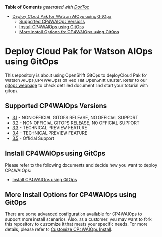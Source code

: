 <!-- START doctoc generated TOC please keep comment here to allow auto update -->
<!-- DON'T EDIT THIS SECTION, INSTEAD RE-RUN doctoc TO UPDATE -->
**Table of Contents**  *generated with [DocToc](https://github.com/thlorenz/doctoc)*

- [Deploy Cloud Pak for Watson AIOps using GitOps](#deploy-cloud-pak-for-watson-aiops-using-gitops)
  - [Supported CP4WAIOps Versions](#supported-cp4waiops-versions)
  - [Install CP4WAIOps using GitOps](#install-cp4waiops-using-gitops)
  - [More Install Options for CP4WAIOps using GitOps](#more-install-options-for-cp4waiops-using-gitops)

<!-- END doctoc generated TOC please keep comment here to allow auto update -->

# Deploy Cloud Pak for Watson AIOps using GitOps

This repository is about using OpenShift GitOps to deployCloud Pak for Watson AIOps(CP4WAIOps) on Red Hat OpenShift Cluster. Refer to our [gitops webpage](https://ibm.github.io/cp4waiops-gitops/docs/) to check detailed document and start your toturial with gitops.

## Supported CP4WAIOps Versions

- [3.1](https://www.ibm.com/docs/en/cloud-paks/cloud-pak-watson-aiops/3.1.0) - NON OFFICIAL GITOPS RELEASE, NO OFFICIAL SUPPORT
- [3.2](https://www.ibm.com/docs/en/cloud-paks/cloud-pak-watson-aiops/3.2.0) - NON OFFICIAL GITOPS RELEASE, NO OFFICIAL SUPPORT
- [3.3](https://www.ibm.com/docs/en/cloud-paks/cloud-pak-watson-aiops/3.3.0) - TECHNICAL PREVIEW FEATURE
- [3.4](https://www.ibm.com/docs/en/cloud-paks/cloud-pak-watson-aiops/3.4.0) - TECHNICAL PREVIEW FEATURE
- [3.5](https://www.ibm.com/docs/en/cloud-paks/cloud-pak-watson-aiops/3.5.0) - Official Support

## Install CP4WAIOps using GitOps

Please refer to the following documents and decide how you want to deploy CP4WAIOps:

- [Install CP4WAIOps using GitOps](https://github.com/IBM/cp4waiops-gitops/blob/docs/docs)

## More Install Options for CP4WAIOps using GitOps

There are some advanced configuration available for CP4WAIOps to support more install scenarios. Also, as a customer, you may want to fork this repository to customize it that meets your specific needs. For more details, please refer to [Customize CP4WAIOps Install](https://github.com/IBM/cp4waiops-gitops/blob/docs/docs/cp4waiops-custom-install.md).
